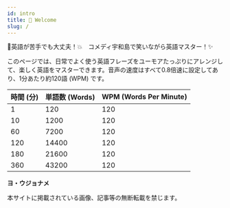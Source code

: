 ```yaml
---
id: intro
title: 🎉 Welcome
slug: /
---
```


🚀英語が苦手でも大丈夫！💥　コメディ宇和島で笑いながら英語マスター！✨

このページでは、日常でよく使う英語フレーズをユーモアたっぷりにアレンジして、楽しく英語をマスターできます。音声の速度はすべて0.8倍速に設定してあり、1分あたり約120語 (WPM) です。

| 時間 (分) | 単語数 (Words) | WPM (Words Per Minute) |
|---|---|---|
| 1 | 120 | 120 |
| 10 | 1200 | 120 |
| 60 | 7200 | 120 |
| 120 | 14400 | 120 |
| 180 | 21600 | 120 |
| 360 | 43200 | 120 |

**ヨ・ウジョナメ**

本サイトに掲載されている画像、記事等の無断転載を禁じます。
